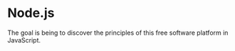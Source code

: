 # Node.js
The goal is being to discover the principles of this free software platform in JavaScript.
